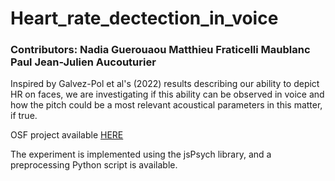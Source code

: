 # Heart_rate_dectection_in_voice
 
### Contributors: Nadia Guerouaou Matthieu Fraticelli Maublanc Paul Jean-Julien Aucouturier

Inspired by Galvez-Pol et al's (2022) results describing our ability to depict HR on faces, we are investigating if this ability can be observed in voice and how the pitch could be a most relevant acoustical parameters in this matter, if true.

OSF project available [HERE](https://osf.io/zrsw7/)

The experiment is implemented using the jsPsych library, and a preprocessing Python script is available. 
